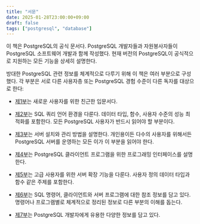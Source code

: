 ```yaml
---
title: "서문"
date: 2025-01-28T23:00:00+09:00
draft: false
tags: ["postgresql", "database"]
---
```


이 책은 PostgreSQL의 공식 문서다. PostgreSQL 개발자들과 자원봉사자들이 PostgreSQL 소프트웨어 개발과 함께 작성했다. 현재 버전의 PostgreSQL이 공식적으로 지원하는 모든 기능을 상세히 설명한다.

방대한 PostgreSQL 관련 정보를 체계적으로 다루기 위해 이 책은 여러 부분으로 구성했다. 각 부분은 서로 다른 사용자층 또는 PostgreSQL 경험 수준이 다른 독자를 대상으로 한다:

* [제1부](https://www.postgresql.org/docs/17/tutorial.html "Part I. Tutorial")는 새로운 사용자를 위한 친근한 입문서다.

* [제2부](https://www.postgresql.org/docs/17/sql.html "Part II. The SQL Language")는 SQL 쿼리 언어 환경을 다룬다. 데이터 타입, 함수, 사용자 수준의 성능 최적화를 포함한다. 모든 PostgreSQL 사용자가 반드시 읽어야 할 부분이다.

* [제3부](https://www.postgresql.org/docs/17/admin.html "Part III. Server Administration")는 서버 설치와 관리 방법을 설명한다. 개인용이든 다수의 사용자를 위해서든 PostgreSQL 서버를 운영하는 모든 이가 이 부분을 읽어야 한다.

* [제4부](https://www.postgresql.org/docs/17/client-interfaces.html "Part IV. Client Interfaces")는 PostgreSQL 클라이언트 프로그램을 위한 프로그래밍 인터페이스를 설명한다.

* [제5부](https://www.postgresql.org/docs/17/server-programming.html "Part V. Server Programming")는 고급 사용자를 위한 서버 확장 기능을 다룬다. 사용자 정의 데이터 타입과 함수 같은 주제를 포함한다.

* [제6부](https://www.postgresql.org/docs/17/reference.html "Part VI. Reference")는 SQL 명령어, 클라이언트와 서버 프로그램에 대한 참조 정보를 담고 있다. 명령어나 프로그램별로 체계적으로 정리된 정보로 다른 부분의 이해를 돕는다.

* [제7부](https://www.postgresql.org/docs/17/internals.html "Part VII. Internals")는 PostgreSQL 개발자에게 유용한 다양한 정보를 담고 있다.